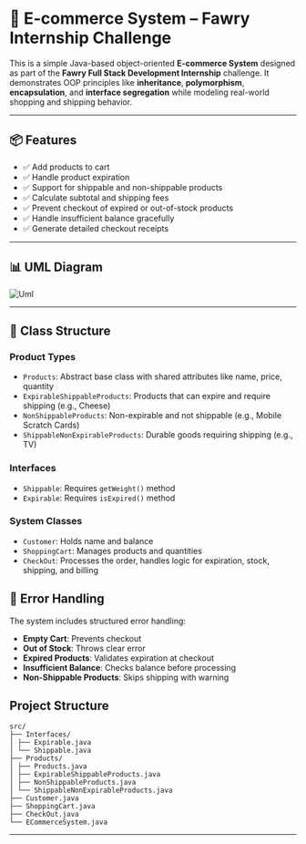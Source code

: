 # 🛒 E-commerce System – Fawry Internship Challenge

This is a simple Java-based object-oriented **E-commerce System** designed as part of the **Fawry Full Stack Development Internship** challenge. It demonstrates OOP principles like **inheritance**, **polymorphism**, **encapsulation**, and **interface segregation** while modeling real-world shopping and shipping behavior.

---

## 📦 Features

- ✅ Add products to cart
- ✅ Handle product expiration
- ✅ Support for shippable and non-shippable products
- ✅ Calculate subtotal and shipping fees
- ✅ Prevent checkout of expired or out-of-stock products
- ✅ Handle insufficient balance gracefully
- ✅ Generate detailed checkout receipts

---
## 📊 UML Diagram

![Uml](https://github.com/user-attachments/assets/31d9ffcc-3ee2-46ed-b9dc-ac32b5f3f1e5)

---
## 🧱 Class Structure


### Product Types
- `Products`: Abstract base class with shared attributes like name, price, quantity
- `ExpirableShippableProducts`: Products that can expire and require shipping (e.g., Cheese)
- `NonShippableProducts`: Non-expirable and not shippable (e.g., Mobile Scratch Cards)
- `ShippableNonExpirableProducts`: Durable goods requiring shipping (e.g., TV)

### Interfaces
- `Shippable`: Requires `getWeight()` method
- `Expirable`: Requires `isExpired()` method

### System Classes
- `Customer`: Holds name and balance
- `ShoppingCart`: Manages products and quantities
- `CheckOut`: Processes the order, handles logic for expiration, stock, shipping, and billing

## 🧩 Error Handling

The system includes structured error handling:

- **Empty Cart**: Prevents checkout
- **Out of Stock**: Throws clear error
- **Expired Products**: Validates expiration at checkout
- **Insufficient Balance**: Checks balance before processing
- **Non-Shippable Products**: Skips shipping with warning

## Project Structure 
```
src/
├── Interfaces/
│ ├── Expirable.java
│ └── Shippable.java
├── Products/
│ ├── Products.java
│ ├── ExpirableShippableProducts.java
│ ├── NonShippableProducts.java
│ └── ShippableNonExpirableProducts.java
├── Customer.java
├── ShoppingCart.java
├── CheckOut.java
└── ECommerceSystem.java
```

---




